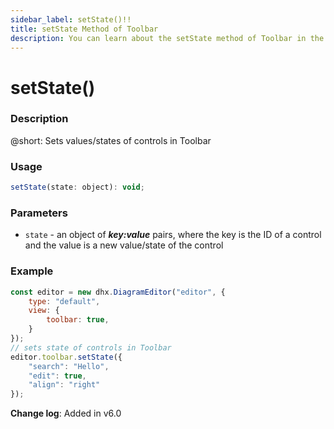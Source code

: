 ```yaml
---
sidebar_label: setState()!!
title: setState Method of Toolbar
description: You can learn about the setState method of Toolbar in the documentation of the DHTMLX JavaScript Diagram library. Browse developer guides and API reference, try out code examples and live demos, and download a free 30-day evaluation version of DHTMLX Diagram.
---
```


# setState()

### Description

@short: Sets values/states of controls in Toolbar

### Usage

~~~js
setState(state: object): void;
~~~

### Parameters

- `state` - an object of ***key:value*** pairs, where the key is the ID of a control and the value is a new value/state of the control

### Example

~~~js {7-12}
const editor = new dhx.DiagramEditor("editor", {
    type: "default",
    view: {
        toolbar: true,
    }
});
// sets state of controls in Toolbar
editor.toolbar.setState({
    "search": "Hello",
    "edit": true,
    "align": "right"
}); 
~~~

**Change log**: Added in v6.0
